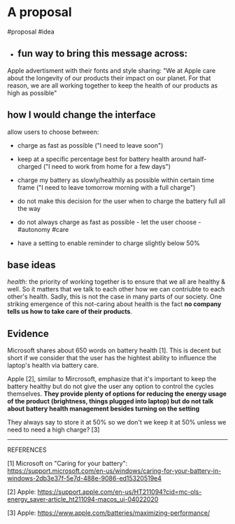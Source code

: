 # A proposal 
#proposal #idea

- ## fun way to bring this message across:
Apple advertisment with their fonts and style sharing:
"We at Apple care about the longevity of our products their impact on our planet. For that reason, we are all working together to keep the health of our products as high as possible"

## how I would change the interface
allow users to choose between: 
- charge as fast as possible ("I need to leave soon")
- keep at a specific percentage best for battery health around half-charged ("I need to work from home for a few days")
- charge my battery as slowly/healthily as possible within certain time frame ("I need to leave tomorrow morning with a full charge")

- do not make this decision for the user when to charge the battery full all the way
- do not always charge as fast as possible - let the user choose - #autonomy #care
- have a setting to enable reminder to charge slightly below 50%


                                                       

## base ideas 

*health*: the priority of working together is to ensure that we all are healthy & well. So it matters that we talk to each other how we can contriubte to each other's health. Sadly, this is not the case in many parts of our society. One striking emergence of this not-caring about health is the fact **no company tells us how to take care of their products**. 


## Evidence
Microsoft shares about 650 words on battery health [1]. This is decent but short if we consider that the user has the hightest ability to influence the laptop's health via battery care. 

Apple [2], similar to Mircrosoft, emphasize that it's important to keep the battery healthy but do not give the user any option to control the cycles themselves. 
**They provide plenty of options for reducing the energy usage of the product (brightness, things plugged into laptop) but do not talk about battery health management besides turning on the setting**

They always say to store it at 50% so we don't we keep it at 50% unless we need to need a high charge? [3] 



________ 
REFERENCES

[1] Microsoft on "Caring for your battery": https://support.microsoft.com/en-us/windows/caring-for-your-battery-in-windows-2db3e37f-5e7d-488e-9086-ed15320519e4

[2] Apple: https://support.apple.com/en-us/HT211094?cid=mc-ols-energy_saver-article_ht211094-macos_ui-04022020

[3] Apple: https://www.apple.com/batteries/maximizing-performance/